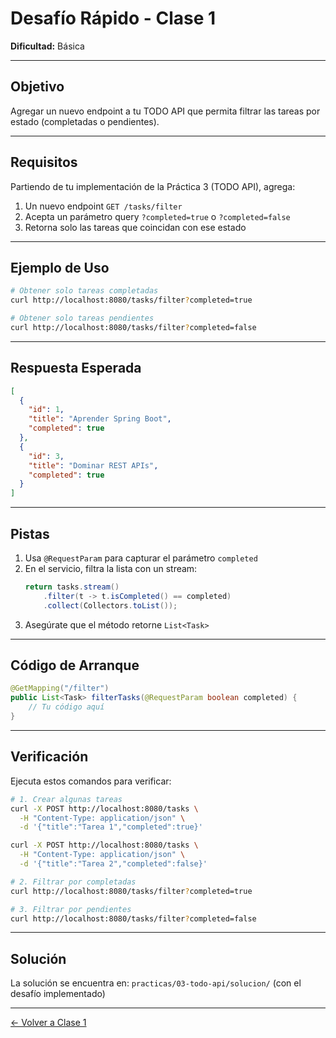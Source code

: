 # Desafío Rápido - Clase 1

**Dificultad:** Básica

---

## Objetivo

Agregar un nuevo endpoint a tu TODO API que permita filtrar las tareas por estado (completadas o pendientes).

---

## Requisitos

Partiendo de tu implementación de la Práctica 3 (TODO API), agrega:

1. Un nuevo endpoint `GET /tasks/filter`
2. Acepta un parámetro query `?completed=true` o `?completed=false`
3. Retorna solo las tareas que coincidan con ese estado

---

## Ejemplo de Uso

```bash
# Obtener solo tareas completadas
curl http://localhost:8080/tasks/filter?completed=true

# Obtener solo tareas pendientes
curl http://localhost:8080/tasks/filter?completed=false
```

---

## Respuesta Esperada

```json
[
  {
    "id": 1,
    "title": "Aprender Spring Boot",
    "completed": true
  },
  {
    "id": 3,
    "title": "Dominar REST APIs",
    "completed": true
  }
]
```

---

## Pistas

1. Usa `@RequestParam` para capturar el parámetro `completed`
2. En el servicio, filtra la lista con un stream:
   ```java
   return tasks.stream()
       .filter(t -> t.isCompleted() == completed)
       .collect(Collectors.toList());
   ```
3. Asegúrate que el método retorne `List<Task>`

---

## Código de Arranque

```java
@GetMapping("/filter")
public List<Task> filterTasks(@RequestParam boolean completed) {
    // Tu código aquí
}
```

---

## Verificación

Ejecuta estos comandos para verificar:

```bash
# 1. Crear algunas tareas
curl -X POST http://localhost:8080/tasks \
  -H "Content-Type: application/json" \
  -d '{"title":"Tarea 1","completed":true}'

curl -X POST http://localhost:8080/tasks \
  -H "Content-Type: application/json" \
  -d '{"title":"Tarea 2","completed":false}'

# 2. Filtrar por completadas
curl http://localhost:8080/tasks/filter?completed=true

# 3. Filtrar por pendientes
curl http://localhost:8080/tasks/filter?completed=false
```

---

## Solución

La solución se encuentra en: `practicas/03-todo-api/solucion/` (con el desafío implementado)

---

[← Volver a Clase 1](../README.md)
